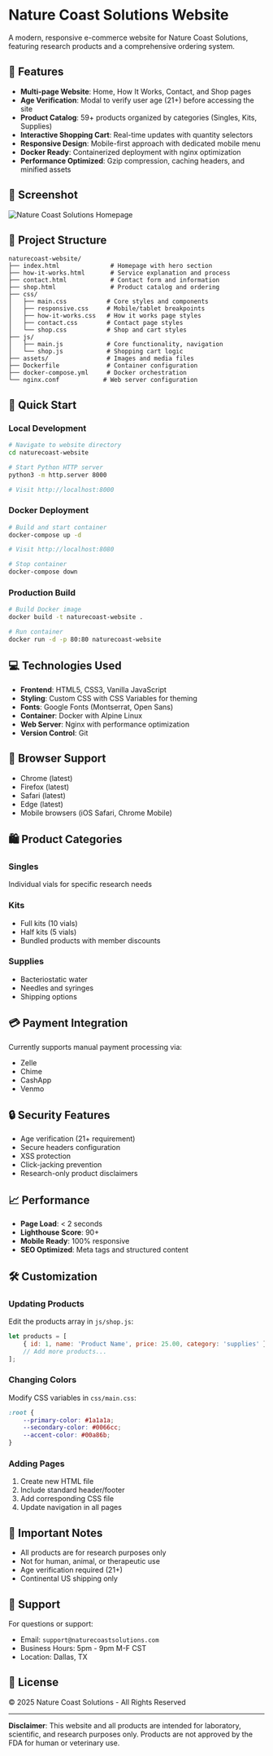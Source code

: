 # Nature Coast Solutions Website

A modern, responsive e-commerce website for Nature Coast Solutions, featuring research products and a comprehensive ordering system.

## 🌟 Features

- **Multi-page Website**: Home, How It Works, Contact, and Shop pages
- **Age Verification**: Modal to verify user age (21+) before accessing the site
- **Product Catalog**: 59+ products organized by categories (Singles, Kits, Supplies)
- **Interactive Shopping Cart**: Real-time updates with quantity selectors
- **Responsive Design**: Mobile-first approach with dedicated mobile menu
- **Docker Ready**: Containerized deployment with nginx optimization
- **Performance Optimized**: Gzip compression, caching headers, and minified assets

## 📸 Screenshot

![Nature Coast Solutions Homepage](./naturecoast-homepage.png)

## 📁 Project Structure

```text
naturecoast-website/
├── index.html              # Homepage with hero section
├── how-it-works.html       # Service explanation and process
├── contact.html            # Contact form and information
├── shop.html               # Product catalog and ordering
├── css/
│   ├── main.css           # Core styles and components
│   ├── responsive.css     # Mobile/tablet breakpoints
│   ├── how-it-works.css   # How it works page styles
│   ├── contact.css        # Contact page styles
│   └── shop.css           # Shop and cart styles
├── js/
│   ├── main.js            # Core functionality, navigation
│   └── shop.js            # Shopping cart logic
├── assets/                # Images and media files
├── Dockerfile             # Container configuration
├── docker-compose.yml     # Docker orchestration
└── nginx.conf            # Web server configuration
```

## 🚀 Quick Start

### Local Development

```bash
# Navigate to website directory
cd naturecoast-website

# Start Python HTTP server
python3 -m http.server 8000

# Visit http://localhost:8000
```

### Docker Deployment

```bash
# Build and start container
docker-compose up -d

# Visit http://localhost:8080

# Stop container
docker-compose down
```

### Production Build

```bash
# Build Docker image
docker build -t naturecoast-website .

# Run container
docker run -d -p 80:80 naturecoast-website
```

## 💻 Technologies Used

- **Frontend**: HTML5, CSS3, Vanilla JavaScript
- **Styling**: Custom CSS with CSS Variables for theming
- **Fonts**: Google Fonts (Montserrat, Open Sans)
- **Container**: Docker with Alpine Linux
- **Web Server**: Nginx with performance optimization
- **Version Control**: Git

## 📱 Browser Support

- Chrome (latest)
- Firefox (latest)
- Safari (latest)
- Edge (latest)
- Mobile browsers (iOS Safari, Chrome Mobile)

## 🛍️ Product Categories

### Singles

Individual vials for specific research needs

### Kits

- Full kits (10 vials)
- Half kits (5 vials)
- Bundled products with member discounts

### Supplies

- Bacteriostatic water
- Needles and syringes
- Shipping options

## 💳 Payment Integration

Currently supports manual payment processing via:

- Zelle
- Chime
- CashApp
- Venmo

## 🔒 Security Features

- Age verification (21+ requirement)
- Secure headers configuration
- XSS protection
- Click-jacking prevention
- Research-only product disclaimers

## 📈 Performance

- **Page Load**: < 2 seconds
- **Lighthouse Score**: 90+
- **Mobile Ready**: 100% responsive
- **SEO Optimized**: Meta tags and structured content

## 🛠️ Customization

### Updating Products

Edit the products array in `js/shop.js`:

```javascript
let products = [
    { id: 1, name: 'Product Name', price: 25.00, category: 'supplies' },
    // Add more products...
];
```

### Changing Colors

Modify CSS variables in `css/main.css`:

```css
:root {
    --primary-color: #1a1a1a;
    --secondary-color: #0066cc;
    --accent-color: #00a86b;
}
```

### Adding Pages

1. Create new HTML file
2. Include standard header/footer
3. Add corresponding CSS file
4. Update navigation in all pages

## 📝 Important Notes

- All products are for research purposes only
- Not for human, animal, or therapeutic use
- Age verification required (21+)
- Continental US shipping only

## 🤝 Support

For questions or support:

- Email: `support@naturecoastsolutions.com`
- Business Hours: 5pm - 9pm M-F CST
- Location: Dallas, TX

## 📄 License

© 2025 Nature Coast Solutions - All Rights Reserved

---

**Disclaimer**: This website and all products are intended for laboratory, scientific, and research purposes only. Products are not approved by the FDA for human or veterinary use.